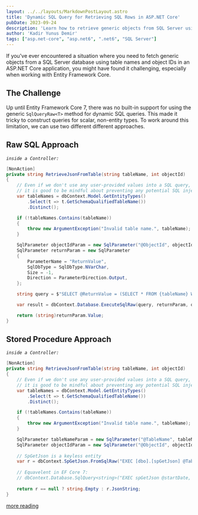 ```yaml
---
layout: ../../layouts/MarkdownPostLayout.astro
title: 'Dynamic SQL Query for Retrieving SQL Rows in ASP.NET Core'
pubDate: 2023-09-24
description: 'Learn how to retrieve generic objects from SQL Server using table names and object IDs in ASP.NET Core.'
author: 'Kadir Yunus Demir'
tags: ["asp.net-core", "asp.net6", ".net6", "SQL Server"]
---
```

If you've ever encountered a situation where you need to fetch generic objects from a SQL Server database using table names and object IDs in an ASP.NET Core application, you might have found it challenging, especially when working with Entity Framework Core. 

## The Challenge

Up until Entity Framework Core 7, there was no built-in support for using the generic `SqlQueryRaw<T>` method for dynamic SQL queries. This made it tricky to construct queries for scalar, non-entity types. To work around this limitation, we can use two different different approaches. 

## Raw SQL Approach
*`inside a Controller:`*
```csharp
[NonAction]
private string RetrieveJsonFromTable(string tableName, int objectId)
{
    // Even if we don't use any user-provided values into a SQL query, 
    // it is good to be mindful about preventing any potential SQL injection attacks. 
    var tableNames = dbContext.Model.GetEntityTypes()
        .Select(t => t.GetSchemaQualifiedTableName())
        .Distinct();

    if (!tableNames.Contains(tableName))
    {
        throw new ArgumentException("Invalid table name.", tableName);
    }

    SqlParameter objectIdParam = new SqlParameter("@ObjectId", objectId);
    SqlParameter returnParam = new SqlParameter
    {
        ParameterName = "ReturnValue",
        SqlDbType = SqlDbType.NVarChar,
        Size = -1,
        Direction = ParameterDirection.Output,
    };

    string query = $"SELECT @ReturnValue = (SELECT * FROM {tableName} WHERE ObjectId = @ObjectId AND Deleted = 0 FOR JSON AUTO, INCLUDE_NULL_VALUES, WITHOUT_ARRAY_WRAPPER);";

    var result = dbContext.Database.ExecuteSqlRaw(query, returnParam, objectIdParam);

    return (string)returnParam.Value;
}
```

## Stored Procedure Approach
*`inside a Controller:`*
```csharp
[NonAction]
private string RetrieveJsonFromTable(string tableName, int objectId)
{
    // Even if we don't use any user-provided values into a SQL query, 
    // it is good to be mindful about preventing any potential SQL injection attacks. 
    var tableNames = dbContext.Model.GetEntityTypes()
        .Select(t => t.GetSchemaQualifiedTableName())
        .Distinct();

    if (!tableNames.Contains(tableName))
    {
        throw new ArgumentException("Invalid table name.", tableName);
    }

    SqlParameter tableNameParam = new SqlParameter("@TableName", tableName);
    SqlParameter objectIdParam = new SqlParameter("@ObjectId", objectId);
    
    // SpGetJson is a keyless entity
    var r = dbContext.SpGetJson.FromSqlRaw("EXEC [dbo].[spGetJson] @TableName, @ObjectId", tableNameParam, objectIdParam).AsEnumerable().FirstOrDefault();
    
    // Equavelent in EF Core 7:
    // dbContext.Database.SqlQuery<string>("EXEC spGetJson @startDate, @endDate", tableNameParam, objectIdParam);
    
    return r == null ? string.Empty : r.JsonString;        
}
```

[more reading](https://learn.microsoft.com/en-us/ef/core/querying/sql-queries)